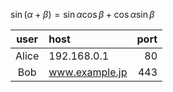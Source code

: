 <!--
    sin(α+β)=sin(α)cos(β)+cos(α)sin(β)をマークダウンで表示
-->

$\sin(\alpha+\beta)=\sin\alpha\cos\beta+\cos\alpha\sin\beta$

<!--
    次のような表を作成

    |user|host|port|
    --------
    |Alice|192.168.0.1|80|
    |Bob|www.example.jp|443|
-->

user|host|port
:-: | :-- | --: 
Alice|192.168.0.1|80
Bob|www.example.jp|443

